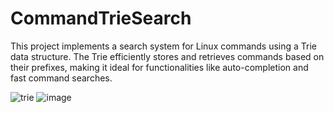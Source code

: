 # CommandTrieSearch
This project implements a search system for Linux commands using a Trie data structure. The Trie efficiently stores and retrieves commands based on their prefixes, making it ideal for functionalities like auto-completion and fast command searches.

![trie](https://github.com/user-attachments/assets/290da831-0bda-4503-9877-c92250ecb0f3)
![image](https://github.com/user-attachments/assets/0ea16e96-0717-4deb-8065-cae66b8649ca)
